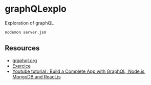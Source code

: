 # graphQLexplo
Exploration of graphQL

```bash
nodemon server.jsm
```

## Resources
- [graphql.org](https://graphql.org/)
- [Exercice](https://www.digitalocean.com/community/tutorials/a-practical-graphql-getting-started-guide-with-nodejs)
- [Youtube tutorial : Build a Complete App with GraphQL, Node.js, MongoDB and React.js](https://www.youtube.com/watch?v=7giZGFDGnkc&list=PL55RiY5tL51rG1x02Yyj93iypUuHYXcB_)
